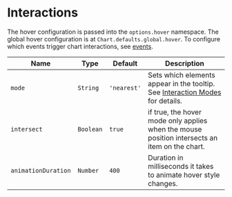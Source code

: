 # Interactions

The hover configuration is passed into the `options.hover` namespace. The global hover configuration is at `Chart.defaults.global.hover`. To configure which events trigger chart interactions, see [events](events.md#events). 

| Name | Type | Default | Description
| ---- | ---- | ------- | -----------
| `mode` | `String` | `'nearest'` | Sets which elements appear in the tooltip. See [Interaction Modes](modes.md#interaction-modes) for details.
| `intersect` | `Boolean` | `true` | if true, the hover mode only applies when the mouse position intersects an item on the chart.
| `animationDuration` | `Number` | `400` | Duration in milliseconds it takes to animate hover style changes.